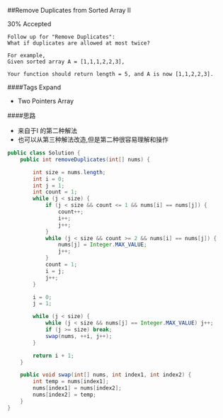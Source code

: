 ##Remove Duplicates from Sorted Array II

30% Accepted

	Follow up for "Remove Duplicates":
	What if duplicates are allowed at most twice?

	For example,
	Given sorted array A = [1,1,1,2,2,3],

	Your function should return length = 5, and A is now [1,1,2,2,3].


####Tags Expand
- Two Pointers Array

####思路
- 来自于I 的第二种解法
- 也可以从第三种解法改造,但是第二种很容易理解和操作

```java
public class Solution {
    public int removeDuplicates(int[] nums) {

        int size = nums.length;
        int i = 0;
        int j = 1;
        int count = 1;
        while (j < size) {
            if (j < size && count <= 1 && nums[i] == nums[j]) {
                count++;
                i++;
                j++;
            }
            while (j < size && count >= 2 && nums[i] == nums[j]) {
                nums[j] = Integer.MAX_VALUE;
                j++;
            }
            count = 1;
            i = j;
            j++;
        }

        i = 0;
        j = 1;

        while (j < size) {
            while (j < size && nums[j] == Integer.MAX_VALUE) j++;
            if (j >= size) break;
            swap(nums, ++i, j++);
        }

        return i + 1;
    }

    public void swap(int[] nums, int index1, int index2) {
        int temp = nums[index1];
        nums[index1] = nums[index2];
        nums[index2] = temp;
    }
}
```
